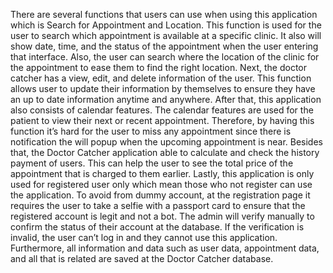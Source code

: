There are several functions that users can use when using this application which is 
Search for Appointment and Location. This function is used for the user to search which
appointment is available at a specific clinic. It also will show date, time, and the status of the
appointment when the user entering that interface. Also, the user can search where the
location of the clinic for the appointment to ease them to find the right location. Next, the
doctor catcher has a view, edit, and delete information of the user. This function allows user
to update their information by themselves to ensure they have an up to date information
anytime and anywhere. After that, this application also consists of calendar features. The
calendar features are used for the patient to view their next or recent appointment.
Therefore, by having this function it’s hard for the user to miss any appointment since there
is notification the will popup when the upcoming appointment is near. Besides that, the
Doctor Catcher application able to calculate and check the history payment of users. This can
help the user to see the total price of the appointment that is charged to them earlier. Lastly,
this application is only used for registered user only which mean those who not register can
use the application. To avoid from dummy account, at the registration page it requires the
user to take a selfie with a passport card to ensure that the registered account is legit and not
a bot. The admin will verify manually to confirm the status of their account at the database.
If the verification is invalid, the user can’t log in and they cannot use this application.
Furthermore, all information and data such as user data, appointment data, and all that is
related are saved at the Doctor Catcher database. 
